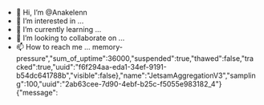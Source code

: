 - 👋 Hi, I’m @Anakelenn
- 👀 I’m interested in ...
- 🌱 I’m currently learning ...
- 💞️ I’m looking to collaborate on ...
- 📫 How to reach me ...
memory-pressure","sum_of_uptime":36000,"suspended":true,"thawed":false,"tracked":true,"uuid":"f6f294aa-eda1-34ef-9191-b54dc641788b","visible":false},"name":"JetsamAggregationV3","sampling":100,"uuid":"2ab63cee-7d90-4ebf-b25c-f5055e983182_4"}
{"message":
<!---
Anakelenn/Anakelenn is a ✨ special ✨ repository because its `README.md` (this file) appears on your GitHub profile.
You can click the Preview link to take a look at your changes.
--->

